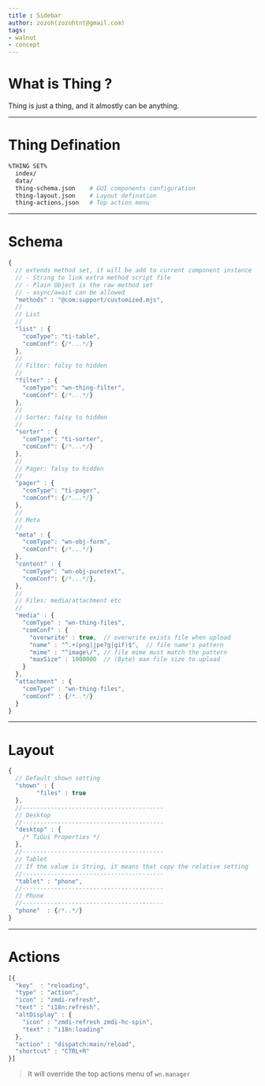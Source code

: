 ```yaml
---
title : Sidebar
author: zozoh(zozohtnt@gmail.com)
tags:
- walnut
- concept
---
```


# What is Thing ?

Thing is just a thing, and it almostly can be anything.

-------------------------------------------------
# Thing Defination

```bash
%THING SET%
  index/
  data/
  thing-schema.json    # GUI components configuration
  thing-layout.json    # Layout defination
  thing-actions.json   # Top action menu
```

-------------------------------------------------
# Schema


```js
{
  // extends method set, it will be add to current component instance
  // - String to link extra method script file
  // - Plain Object is the raw method set
  // - async/await can be allowed
  "methods" : "@com:support/customized.mjs",
  //
  // List
  // 
  "list" : {
    "comType": "ti-table",
    "comConf": {/*...*/}
  },
  //
  // Filter: falsy to hidden
  //
  "filter" : {
    "comType": "wn-thing-filter",
    "comConf": {/*...*/}
  },
  //
  // Sorter: falsy to hidden
  //
  "sorter" : {
    "comType": "ti-sorter",
    "comConf": {/*...*/}
  },
  //
  // Pager: falsy to hidden
  //
  "pager" : {
    "comType": "ti-pager",
    "comConf": {/*...*/}
  },
  //
  // Meta
  //
  "meta" : {
    "comType": "wn-obj-form",
    "comConf": {/*...*/}
  },
  "content" : {
    "comType": "wn-obj-puretext",
    "comConf": {/*...*/},
  },
  //
  // Files: media/attachment etc
  //
  "media" : {
    "comType" : "wn-thing-files",
    "comConf" : {
      "overwrite" : true,  // overwrite exists file when upload
      "name" : "^.+(png|jpe?g|gif)$",  // file name's pattern
      "mime" : "^image\/", // file mime must match the pattern
      "maxSize" : 1000000  // (Byte) max file size to upload        
    }
  },
  "attachment" : {
    "comType" : "wn-thing-files",
    "comConf" : {/*..*/}
  }
}
```

-------------------------------------------------
# Layout

```js
{
  // Default shown setting
  "shown" : {
		"files" : true
  },
  //----------------------------------------
  // Desktop
  //----------------------------------------
  "desktop" : {
    /* TiGui Properties */
  }, 
  //----------------------------------------
  // Tablet
  // If the value is String, it means that copy the relative setting
  //----------------------------------------
  "tablet" : "phone",
  //----------------------------------------
  // Phone
  //----------------------------------------
  "phone"  : {/*..*/}
}
```

-------------------------------------------------
# Actions

```js
[{
  "key"  : "reloading",
  "type" : "action",
  "icon" : "zmdi-refresh",
  "text" : "i18n:refresh",
  "altDisplay" : {
    "icon" : "zmdi-refresh zmdi-hc-spin",
    "text" : "i18n:loading"
  },
  "action" : "dispatch:main/reload",
  "shortcut" : "CTRL+R"
}]
```

> It will override the top actions menu of `wn.manager`

